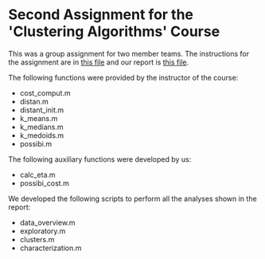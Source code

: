 # Second Assignment for the 'Clustering Algorithms' Course

This was a group assignment for two member teams. The instructions for the assignment are in [this file](2nd-homework.pdf) and our report is [this file](report.pdf).

The following functions were provided by the instructor of the course:

- cost_comput.m
- distan.m
- distant_init.m
- k_means.m
- k_medians.m
- k_medoids.m
- possibi.m

The following auxiliary functions were developed by us:

- calc_eta.m
- possibi_cost.m

We developed the following scripts to perform all the analyses shown in the report:

- data_overview.m
- exploratory.m
- clusters.m
- characterization.m
